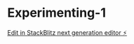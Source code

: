 # Experimenting-1

[Edit in StackBlitz next generation editor ⚡️](https://stackblitz.com/~/github.com/Martin-koder1/Experimenting-1)